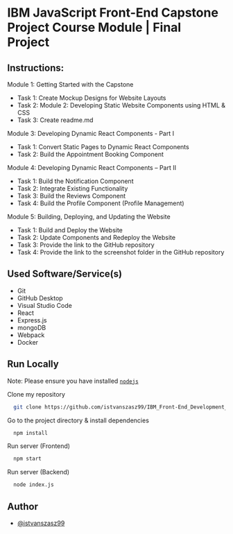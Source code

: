 # IBM JavaScript Front-End Capstone Project Course Module | Final Project

## Instructions:

Module 1: Getting Started with the Capstone
- Task 1: Create Mockup Designs for Website Layouts
- Task 2: Module 2: Developing Static Website Components using HTML & CSS
- Task 3: Create readme.md

Module 3: Developing Dynamic React Components - Part I
- Task 1: Convert Static Pages to Dynamic React Components
- Task 2: Build the Appointment Booking Component

Module 4: Developing Dynamic React Components – Part II
- Task 1: Build the Notification Component
- Task 2: Integrate Existing Functionality
- Task 3: Build the Reviews Component
- Task 4: Build the Profile Component (Profile Management)

Module 5: Building, Deploying, and Updating the Website
- Task 1: Build and Deploy the Website
- Task 2: Update Components and Redeploy the Website
- Task 3: Provide the link to the GitHub repository
- Task 4: Provide the link to the screenshot folder in the GitHub repository

## Used Software/Service(s)
- Git
- GitHub Desktop
- Visual Studio Code
- React
- Express.js
- mongoDB
- Webpack
- Docker

## Run Locally

Note: Please ensure you have installed <code><a href="https://nodejs.org/en/download/">nodejs</a></code>

Clone my repository
```bash
  git clone https://github.com/istvanszasz99/IBM_Front-End_Development_Capstone_Project_Course_Module_Final_Project.git
```

Go to the project directory & install dependencies
```bash
  npm install
```

Run server (Frontend)
```bash
  npm start
```

Run server (Backend)
```bash
  node index.js
```

## Author
- [@istvanszasz99](https://www.github.com/istvanszasz99)
